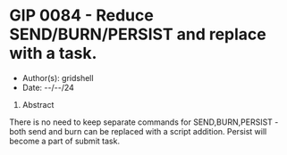 # GIP 0084 - Reduce SEND/BURN/PERSIST and replace with a task.

- Author(s): gridshell
- Date: --/--/24

 1. Abstract

There is no need to keep separate commands for SEND,BURN,PERSIST - both send and burn can be replaced with a script addition.
Persist will become a part of submit task.
